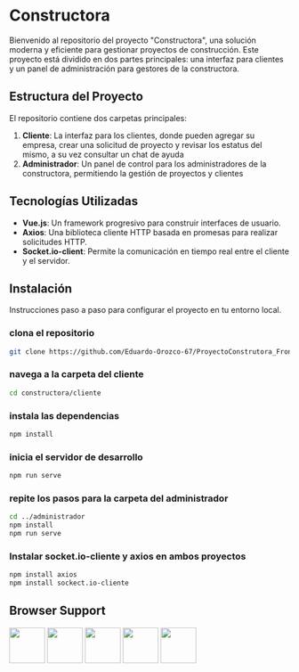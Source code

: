 # Constructora

Bienvenido al repositorio del proyecto "Constructora", una solución moderna y eficiente para gestionar proyectos de construcción. Este proyecto está dividido en dos partes principales: una interfaz para clientes y un panel de administración para gestores de la constructora.

## Estructura del Proyecto

El repositorio contiene dos carpetas principales:

1. **Cliente**: La interfaz para los clientes, donde pueden agregar su empresa, crear una solicitud de proyecto y revisar los estatus del mismo, a su vez consultar un chat de ayuda
2. **Administrador**: Un panel de control para los administradores de la constructora, permitiendo la gestión de proyectos y clientes

## Tecnologías Utilizadas

- **Vue.js**: Un framework progresivo para construir interfaces de usuario.
- **Axios**: Una biblioteca cliente HTTP basada en promesas para realizar solicitudes HTTP.
- **Socket.io-client**: Permite la comunicación en tiempo real entre el cliente y el servidor.

## Instalación

Instrucciones paso a paso para configurar el proyecto en tu entorno local.


### clona el repositorio
```bash
git clone https://github.com/Eduardo-Orozco-67/ProyectoConstrutora_Fronted_vue.git
```

### navega a la carpeta del cliente
```bash
cd constructora/cliente
```
### instala las dependencias
```bash
npm install
```
### inicia el servidor de desarrollo
```bash
npm run serve
```

### repite los pasos para la carpeta del administrador
```bash
cd ../administrador
npm install
npm run serve
```
### Instalar socket.io-cliente y axios en ambos proyectos

```bash
npm install axios
npm install sockect.io-cliente
```
## Browser Support

<img src="https://s3.amazonaws.com/creativetim_bucket/github/browser/chrome.png" width="64" height="64"> <img src="https://s3.amazonaws.com/creativetim_bucket/github/browser/firefox.png" width="64" height="64"> <img src="https://s3.amazonaws.com/creativetim_bucket/github/browser/edge.png" width="64" height="64"> <img src="https://s3.amazonaws.com/creativetim_bucket/github/browser/safari.png" width="64" height="64"> <img src="https://s3.amazonaws.com/creativetim_bucket/github/browser/opera.png" width="64" height="64">


